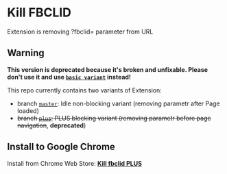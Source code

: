 # Kill FBCLID
Extension is removing ?fbclid= parameter from URL

## Warning
**This version is deprecated because it's broken and unfixable. Please don't use it and use [`basic variant`](https://github.com/jakubboucek/kill-fbclid/tree/master) instead!**

This repo currently contains two variants of Extension:
- branch [`master`](https://github.com/jakubboucek/kill-fbclid/tree/master): Idle non-blocking variant (removing parametr after Page loaded)
- ~~branch [`plus`](https://github.com/jakubboucek/kill-fbclid/tree/plus): PLUS blocking variant (removing parametr before page navigation~~, **deprecated**)


## Install to Google Chrome
Install from Chrome Web Store: [**Kill fbclid PLUS**](https://chrome.google.com/webstore/detail/kill-fbclid-plus/gafjphfmlbikciglaidmepkliojoandg)

